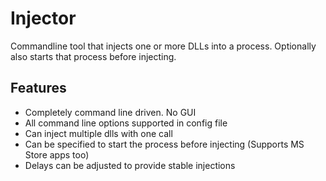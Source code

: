 # Injector

Commandline tool that injects one or more DLLs into a process. Optionally also starts that process before injecting.

## Features

  * Completely command line driven. No GUI
  * All command line options supported in config file
  * Can inject multiple dlls with one call
  * Can be specified to start the process before injecting (Supports MS Store apps too)
  * Delays can be adjusted to provide stable injections
